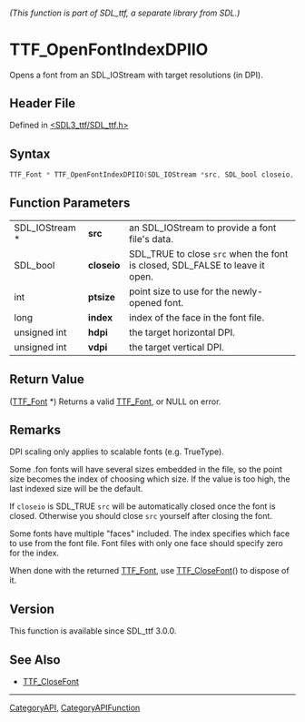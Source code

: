 ###### (This function is part of SDL_ttf, a separate library from SDL.)
# TTF_OpenFontIndexDPIIO

Opens a font from an SDL_IOStream with target resolutions (in DPI).

## Header File

Defined in [<SDL3_ttf/SDL_ttf.h>](https://github.com/libsdl-org/SDL_ttf/blob/main/include/SDL3_ttf/SDL_ttf.h)

## Syntax

```c
TTF_Font * TTF_OpenFontIndexDPIIO(SDL_IOStream *src, SDL_bool closeio, int ptsize, long index, unsigned int hdpi, unsigned int vdpi);
```

## Function Parameters

|                |             |                                                                              |
| -------------- | ----------- | ---------------------------------------------------------------------------- |
| SDL_IOStream * | **src**     | an SDL_IOStream to provide a font file's data.                               |
| SDL_bool       | **closeio** | SDL_TRUE to close `src` when the font is closed, SDL_FALSE to leave it open. |
| int            | **ptsize**  | point size to use for the newly-opened font.                                 |
| long           | **index**   | index of the face in the font file.                                          |
| unsigned int   | **hdpi**    | the target horizontal DPI.                                                   |
| unsigned int   | **vdpi**    | the target vertical DPI.                                                     |

## Return Value

([TTF_Font](TTF_Font) *) Returns a valid [TTF_Font](TTF_Font), or NULL on
error.

## Remarks

DPI scaling only applies to scalable fonts (e.g. TrueType).

Some .fon fonts will have several sizes embedded in the file, so the point
size becomes the index of choosing which size. If the value is too high,
the last indexed size will be the default.

If `closeio` is SDL_TRUE `src` will be automatically closed once the font
is closed. Otherwise you should close `src` yourself after closing the
font.

Some fonts have multiple "faces" included. The index specifies which face
to use from the font file. Font files with only one face should specify
zero for the index.

When done with the returned [TTF_Font](TTF_Font), use
[TTF_CloseFont](TTF_CloseFont)() to dispose of it.

## Version

This function is available since SDL_ttf 3.0.0.

## See Also

- [TTF_CloseFont](TTF_CloseFont)

----
[CategoryAPI](CategoryAPI), [CategoryAPIFunction](CategoryAPIFunction)

